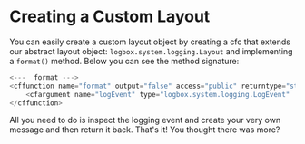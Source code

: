 # Creating a Custom Layout

You can easily create a custom layout object by creating a cfc that extends our abstract layout object: `logbox.system.logging.Layout` and implementing a `format()` method. Below you can see the method signature:

```javascript
<---  format --->
<cffunction name="format" output="false" access="public" returntype="string" hint="Format a logging event message into your own format">
	<cfargument name="logEvent" type="logbox.system.logging.LogEvent"   required="true"   hint="The logging event to use to create a message.">
</cffunction>
```

All you need to do is inspect the logging event and create your very own message and then return it back. That's it! You thought there was more?

